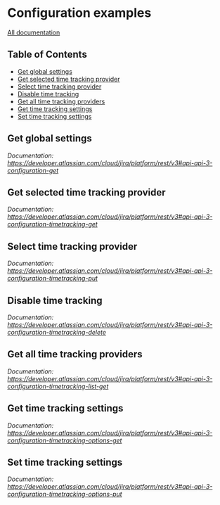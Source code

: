 # Configuration examples

[All documentation](https://developer.atlassian.com/cloud/jira/platform/rest/v3#api-group-Configuration)

## Table of Contents

- [Get global settings](#get-global-settings)
- [Get selected time tracking provider](#get-selected-time-tracking-provider)
- [Select time tracking provider](#select-time-tracking-provider)
- [Disable time tracking](#disable-time-tracking)
- [Get all time tracking providers](#get-all-time-tracking-providers)
- [Get time tracking settings](#get-time-tracking-settings)
- [Set time tracking settings](#set-time-tracking-settings)

## Get global settings
_Documentation: https://developer.atlassian.com/cloud/jira/platform/rest/v3#api-api-3-configuration-get_

## Get selected time tracking provider
_Documentation: https://developer.atlassian.com/cloud/jira/platform/rest/v3#api-api-3-configuration-timetracking-get_

## Select time tracking provider
_Documentation: https://developer.atlassian.com/cloud/jira/platform/rest/v3#api-api-3-configuration-timetracking-put_

## Disable time tracking
_Documentation: https://developer.atlassian.com/cloud/jira/platform/rest/v3#api-api-3-configuration-timetracking-delete_

## Get all time tracking providers
_Documentation: https://developer.atlassian.com/cloud/jira/platform/rest/v3#api-api-3-configuration-timetracking-list-get_

## Get time tracking settings
_Documentation: https://developer.atlassian.com/cloud/jira/platform/rest/v3#api-api-3-configuration-timetracking-options-get_

## Set time tracking settings
_Documentation: https://developer.atlassian.com/cloud/jira/platform/rest/v3#api-api-3-configuration-timetracking-options-put_

